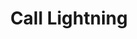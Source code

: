 ---
title: "Call Lightning"
permalink: /spells/call-lightning/
tags:
  - Spell
  - 3rd Level
  - Conjuration
  - Damage
  - Lightning
available_for:
  - Druid
level: "3rd Level"
school: "Conjuration"
range: "120 ft"
area: "5 ft"
shape: "Sphere"
comp:
  - V
  - S
duration: "10 Minutes"
concentration: true
effect: "Lightning"
description: |
  A storm cloud appears in the shape of a cylinder that is 10 feet tall with a 60-foot radius, centered on a point you can see 100 feet directly above you. The spell fails if you can't see a point in the air where the storm cloud could appear (for example, if you are in a room that can't accommodate the cloud).

  When you cast the spell, choose a point you can see within range. A bolt of lightning flashes down from the cloud to that point. Each creature within 5 feet of that point must make a dexterity saving throw. A creature takes 3d10 lightning damage on a failed save, or half as much damage on a successful one. On each of your turns until the spell ends, you can use your action to call down lightning in this way again, targeting the same point or a different one.

  If you are outdoors in stormy conditions when you cast this spell, the spell gives you control over the existing storm instead of creating a new one. Under such conditions, the spell's damage increases by 1d10.

  **At higher levels.** When you cast this spell using a spell slot of 4th or higher level, the damage increases by 1d10 for each slot level above 3rd.
excerpt: "A storm cloud appears in the shape of a cylinder that is 10 feet tall with a 60-foot radius, centered on a point you can see 100 feet directly above you."
source: "Basic Rules"
---